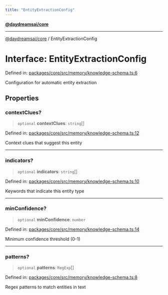 ```yaml
---
title: "EntityExtractionConfig"
---
```


[**@daydreamsai/core**](./api-reference.md)

***

[@daydreamsai/core](./api-reference.md) / EntityExtractionConfig

# Interface: EntityExtractionConfig

Defined in: [packages/core/src/memory/knowledge-schema.ts:6](https://github.com/dojoengine/daydreams/blob/95678f46ea3908883ec80d853a28c9f23ca4f5c2/packages/core/src/memory/knowledge-schema.ts#L6)

Configuration for automatic entity extraction

## Properties

### contextClues?

> `optional` **contextClues**: `string`[]

Defined in: [packages/core/src/memory/knowledge-schema.ts:12](https://github.com/dojoengine/daydreams/blob/95678f46ea3908883ec80d853a28c9f23ca4f5c2/packages/core/src/memory/knowledge-schema.ts#L12)

Context clues that suggest this entity

***

### indicators?

> `optional` **indicators**: `string`[]

Defined in: [packages/core/src/memory/knowledge-schema.ts:10](https://github.com/dojoengine/daydreams/blob/95678f46ea3908883ec80d853a28c9f23ca4f5c2/packages/core/src/memory/knowledge-schema.ts#L10)

Keywords that indicate this entity type

***

### minConfidence?

> `optional` **minConfidence**: `number`

Defined in: [packages/core/src/memory/knowledge-schema.ts:14](https://github.com/dojoengine/daydreams/blob/95678f46ea3908883ec80d853a28c9f23ca4f5c2/packages/core/src/memory/knowledge-schema.ts#L14)

Minimum confidence threshold (0-1)

***

### patterns?

> `optional` **patterns**: `RegExp`[]

Defined in: [packages/core/src/memory/knowledge-schema.ts:8](https://github.com/dojoengine/daydreams/blob/95678f46ea3908883ec80d853a28c9f23ca4f5c2/packages/core/src/memory/knowledge-schema.ts#L8)

Regex patterns to match entities in text
